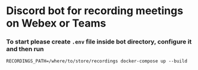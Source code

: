 # Discord bot for recording meetings on Webex or Teams

### To start please create `.env` file inside bot directory, configure it and then run

```
RECORDINGS_PATH=/where/to/store/recordings docker-compose up --build
```
